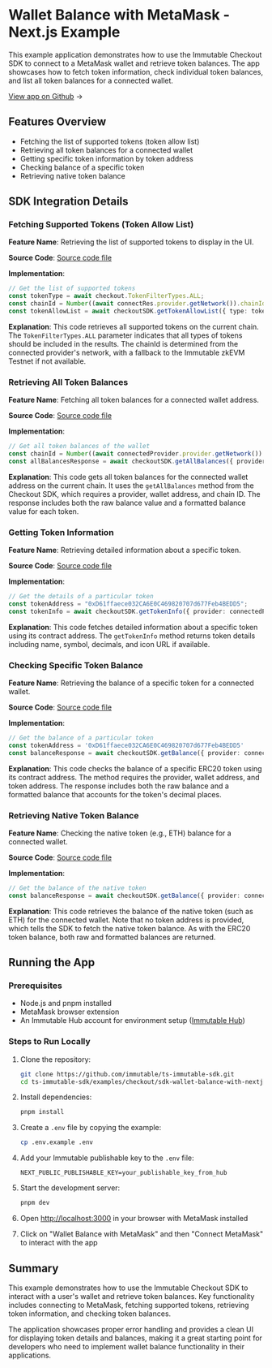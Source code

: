 <div class="display-none">

# Wallet Balance with MetaMask - Next.js Example

This example application demonstrates how to use the Immutable Checkout SDK to connect to a MetaMask wallet and retrieve token balances. The app showcases how to fetch token information, check individual token balances, and list all token balances for a connected wallet.

</div>

<div class="button-component">

[View app on Github](https://github.com/immutable/ts-immutable-sdk/tree/main/examples/checkout/sdk-wallet-balance-with-nextjs) <span class="button-component-arrow">→</span>

</div>

## Features Overview

- Fetching the list of supported tokens (token allow list)
- Retrieving all token balances for a connected wallet
- Getting specific token information by token address
- Checking balance of a specific token
- Retrieving native token balance

## SDK Integration Details

### Fetching Supported Tokens (Token Allow List)
**Feature Name**: Retrieving the list of supported tokens to display in the UI.

**Source Code**: [Source code file](https://github.com/immutable/ts-immutable-sdk/tree/main/examples/checkout/sdk-wallet-balance-with-nextjs/src/app/wallet-balance-with-metamask/page.tsx)

**Implementation**:
```typescript
// Get the list of supported tokens
const tokenType = await checkout.TokenFilterTypes.ALL;
const chainId = Number((await connectRes.provider.getNetwork()).chainId) as checkout.ChainId ?? checkout.ChainId.IMTBL_ZKEVM_TESTNET
const tokenAllowList = await checkoutSDK.getTokenAllowList({ type: tokenType, chainId });
```

**Explanation**: This code retrieves all supported tokens on the current chain. The `TokenFilterTypes.ALL` parameter indicates that all types of tokens should be included in the results. The chainId is determined from the connected provider's network, with a fallback to the Immutable zkEVM Testnet if not available.

### Retrieving All Token Balances
**Feature Name**: Fetching all token balances for a connected wallet address.

**Source Code**: [Source code file](https://github.com/immutable/ts-immutable-sdk/tree/main/examples/checkout/sdk-wallet-balance-with-nextjs/src/app/wallet-balance-with-metamask/page.tsx)

**Implementation**:
```typescript
// Get all token balances of the wallet
const chainId = Number((await connectedProvider.provider.getNetwork()).chainId) as checkout.ChainId ?? checkout.ChainId.IMTBL_ZKEVM_TESTNET
const allBalancesResponse = await checkoutSDK.getAllBalances({ provider: connectedProvider, walletAddress, chainId });
```

**Explanation**: This code gets all token balances for the connected wallet address on the current chain. It uses the `getAllBalances` method from the Checkout SDK, which requires a provider, wallet address, and chain ID. The response includes both the raw balance value and a formatted balance value for each token.

### Getting Token Information
**Feature Name**: Retrieving detailed information about a specific token.

**Source Code**: [Source code file](https://github.com/immutable/ts-immutable-sdk/tree/main/examples/checkout/sdk-wallet-balance-with-nextjs/src/app/wallet-balance-with-metamask/page.tsx)

**Implementation**:
```typescript
// Get the details of a particular token
const tokenAddress = "0xD61ffaece032CA6E0C469820707d677Feb4BEDD5";
const tokenInfo = await checkoutSDK.getTokenInfo({ provider: connectedProvider, tokenAddress });
```

**Explanation**: This code fetches detailed information about a specific token using its contract address. The `getTokenInfo` method returns token details including name, symbol, decimals, and icon URL if available.

### Checking Specific Token Balance
**Feature Name**: Retrieving the balance of a specific token for a connected wallet.

**Source Code**: [Source code file](https://github.com/immutable/ts-immutable-sdk/tree/main/examples/checkout/sdk-wallet-balance-with-nextjs/src/app/wallet-balance-with-metamask/page.tsx)

**Implementation**:
```typescript
// Get the balance of a particular token
const tokenAddress = '0xD61ffaece032CA6E0C469820707d677Feb4BEDD5'
const balanceResponse = await checkoutSDK.getBalance({ provider: connectedProvider, walletAddress, tokenAddress });
```

**Explanation**: This code checks the balance of a specific ERC20 token using its contract address. The method requires the provider, wallet address, and token address. The response includes both the raw balance and a formatted balance that accounts for the token's decimal places.

### Retrieving Native Token Balance
**Feature Name**: Checking the native token (e.g., ETH) balance for a connected wallet.

**Source Code**: [Source code file](https://github.com/immutable/ts-immutable-sdk/tree/main/examples/checkout/sdk-wallet-balance-with-nextjs/src/app/wallet-balance-with-metamask/page.tsx)

**Implementation**:
```typescript
// Get the balance of the native token
const balanceResponse = await checkoutSDK.getBalance({ provider: connectedProvider, walletAddress });
```

**Explanation**: This code retrieves the balance of the native token (such as ETH) for the connected wallet. Note that no token address is provided, which tells the SDK to fetch the native token balance. As with the ERC20 token balance, both raw and formatted balances are returned.

## Running the App

### Prerequisites
- Node.js and pnpm installed
- MetaMask browser extension
- An Immutable Hub account for environment setup ([Immutable Hub](https://hub.immutable.com/))

### Steps to Run Locally

1. Clone the repository:
   ```bash
   git clone https://github.com/immutable/ts-immutable-sdk.git
   cd ts-immutable-sdk/examples/checkout/sdk-wallet-balance-with-nextjs
   ```

2. Install dependencies:
   ```bash
   pnpm install
   ```

3. Create a `.env` file by copying the example:
   ```bash
   cp .env.example .env
   ```

4. Add your Immutable publishable key to the `.env` file:
   ```
   NEXT_PUBLIC_PUBLISHABLE_KEY=your_publishable_key_from_hub
   ```

5. Start the development server:
   ```bash
   pnpm dev
   ```

6. Open [http://localhost:3000](http://localhost:3000) in your browser with MetaMask installed

7. Click on "Wallet Balance with MetaMask" and then "Connect MetaMask" to interact with the app

## Summary

This example demonstrates how to use the Immutable Checkout SDK to interact with a user's wallet and retrieve token balances. Key functionality includes connecting to MetaMask, fetching supported tokens, retrieving token information, and checking token balances.

The application showcases proper error handling and provides a clean UI for displaying token details and balances, making it a great starting point for developers who need to implement wallet balance functionality in their applications. 